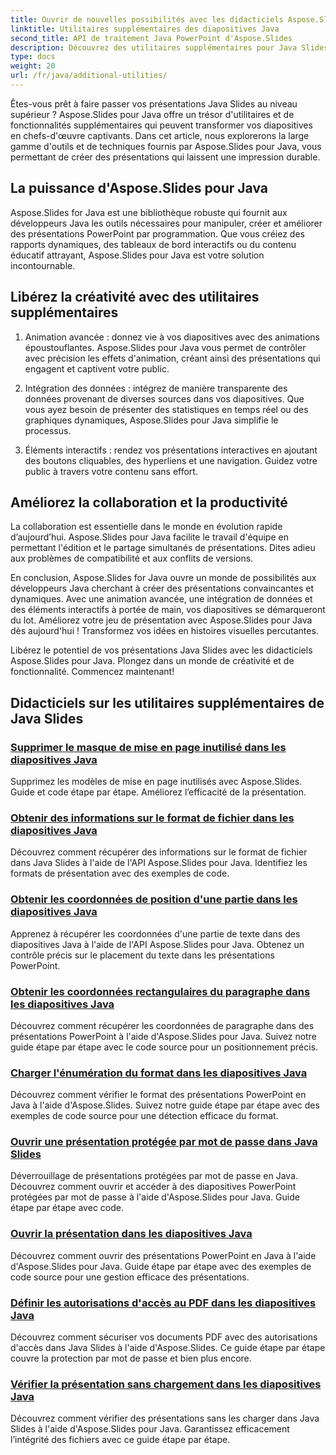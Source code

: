 ```yaml
---
title: Ouvrir de nouvelles possibilités avec les didacticiels Aspose.Slides pour Java
linktitle: Utilitaires supplémentaires des diapositives Java
second_title: API de traitement Java PowerPoint d'Aspose.Slides
description: Découvrez des utilitaires supplémentaires pour Java Slides à l’aide des didacticiels Aspose.Slides pour Java. Améliorez vos présentations avec des fonctionnalités puissantes. Explorez maintenant !
type: docs
weight: 20
url: /fr/java/additional-utilities/
---
```

Êtes-vous prêt à faire passer vos présentations Java Slides au niveau supérieur ? Aspose.Slides pour Java offre un trésor d'utilitaires et de fonctionnalités supplémentaires qui peuvent transformer vos diapositives en chefs-d'œuvre captivants. Dans cet article, nous explorerons la large gamme d'outils et de techniques fournis par Aspose.Slides pour Java, vous permettant de créer des présentations qui laissent une impression durable.

## La puissance d'Aspose.Slides pour Java

Aspose.Slides for Java est une bibliothèque robuste qui fournit aux développeurs Java les outils nécessaires pour manipuler, créer et améliorer des présentations PowerPoint par programmation. Que vous créiez des rapports dynamiques, des tableaux de bord interactifs ou du contenu éducatif attrayant, Aspose.Slides pour Java est votre solution incontournable.

## Libérez la créativité avec des utilitaires supplémentaires

1. Animation avancée : donnez vie à vos diapositives avec des animations époustouflantes. Aspose.Slides pour Java vous permet de contrôler avec précision les effets d'animation, créant ainsi des présentations qui engagent et captivent votre public.

2. Intégration des données : intégrez de manière transparente des données provenant de diverses sources dans vos diapositives. Que vous ayez besoin de présenter des statistiques en temps réel ou des graphiques dynamiques, Aspose.Slides pour Java simplifie le processus.

3. Éléments interactifs : rendez vos présentations interactives en ajoutant des boutons cliquables, des hyperliens et une navigation. Guidez votre public à travers votre contenu sans effort.

## Améliorez la collaboration et la productivité

La collaboration est essentielle dans le monde en évolution rapide d’aujourd’hui. Aspose.Slides pour Java facilite le travail d'équipe en permettant l'édition et le partage simultanés de présentations. Dites adieu aux problèmes de compatibilité et aux conflits de versions.

En conclusion, Aspose.Slides for Java ouvre un monde de possibilités aux développeurs Java cherchant à créer des présentations convaincantes et dynamiques. Avec une animation avancée, une intégration de données et des éléments interactifs à portée de main, vos diapositives se démarqueront du lot. Améliorez votre jeu de présentation avec Aspose.Slides pour Java dès aujourd'hui ! Transformez vos idées en histoires visuelles percutantes.

Libérez le potentiel de vos présentations Java Slides avec les didacticiels Aspose.Slides pour Java. Plongez dans un monde de créativité et de fonctionnalité. Commencez maintenant!

## Didacticiels sur les utilitaires supplémentaires de Java Slides
### [Supprimer le masque de mise en page inutilisé dans les diapositives Java](./remove-unused-layout-master-in-java-slides/)
Supprimez les modèles de mise en page inutilisés avec Aspose.Slides. Guide et code étape par étape. Améliorez l’efficacité de la présentation.
### [Obtenir des informations sur le format de fichier dans les diapositives Java](./get-file-format-information-in-java-slides/)
Découvrez comment récupérer des informations sur le format de fichier dans Java Slides à l'aide de l'API Aspose.Slides pour Java. Identifiez les formats de présentation avec des exemples de code.
### [Obtenir les coordonnées de position d'une partie dans les diapositives Java](./get-position-coordinates-of-portion-in-java-slides/)
Apprenez à récupérer les coordonnées d'une partie de texte dans des diapositives Java à l'aide de l'API Aspose.Slides pour Java. Obtenez un contrôle précis sur le placement du texte dans les présentations PowerPoint.
### [Obtenir les coordonnées rectangulaires du paragraphe dans les diapositives Java](./get-rectangular-coordinates-of-paragraph-in-java-slides/)
Découvrez comment récupérer les coordonnées de paragraphe dans des présentations PowerPoint à l'aide d'Aspose.Slides pour Java. Suivez notre guide étape par étape avec le code source pour un positionnement précis.
### [Charger l'énumération du format dans les diapositives Java](./load-format-enumeration-in-java-slides/)
Découvrez comment vérifier le format des présentations PowerPoint en Java à l'aide d'Aspose.Slides. Suivez notre guide étape par étape avec des exemples de code source pour une détection efficace du format.
### [Ouvrir une présentation protégée par mot de passe dans Java Slides](./open-password-protected-presentation-in-java-slides/)
Déverrouillage de présentations protégées par mot de passe en Java. Découvrez comment ouvrir et accéder à des diapositives PowerPoint protégées par mot de passe à l'aide d'Aspose.Slides pour Java. Guide étape par étape avec code.
### [Ouvrir la présentation dans les diapositives Java](./open-presentation-in-java-slides/)
Découvrez comment ouvrir des présentations PowerPoint en Java à l'aide d'Aspose.Slides pour Java. Guide étape par étape avec des exemples de code source pour une gestion efficace des présentations.
### [Définir les autorisations d'accès au PDF dans les diapositives Java](./set-access-permissions-to-pdf-in-java-slides/)
Découvrez comment sécuriser vos documents PDF avec des autorisations d'accès dans Java Slides à l'aide d'Aspose.Slides. Ce guide étape par étape couvre la protection par mot de passe et bien plus encore.
### [Vérifier la présentation sans chargement dans les diapositives Java](./verify-presentation-without-loading-in-java-slides/)
Découvrez comment vérifier des présentations sans les charger dans Java Slides à l'aide d'Aspose.Slides pour Java. Garantissez efficacement l’intégrité des fichiers avec ce guide étape par étape.